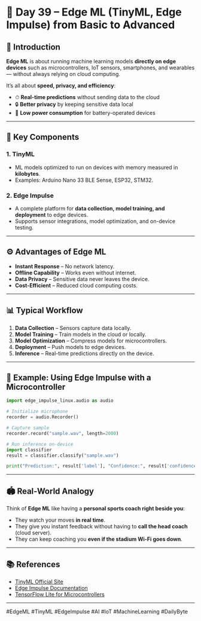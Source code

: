 # 🚀 Day 39 – Edge ML (TinyML, Edge Impulse) from Basic to Advanced

## 📌 Introduction
**Edge ML** is about running machine learning models **directly on edge devices** such as microcontrollers, IoT sensors, smartphones, and wearables — without always relying on cloud computing.

It’s all about **speed, privacy, and efficiency**:
- ⏱ **Real-time predictions** without sending data to the cloud
- 🔒 **Better privacy** by keeping sensitive data local
- 🔋 **Low power consumption** for battery-operated devices

---

## 🧠 Key Components

### 1. **TinyML**
- ML models optimized to run on devices with memory measured in **kilobytes**.
- Examples: Arduino Nano 33 BLE Sense, ESP32, STM32.

### 2. **Edge Impulse**
- A complete platform for **data collection, model training, and deployment** to edge devices.
- Supports sensor integrations, model optimization, and on-device testing.

---

## ⚙️ Advantages of Edge ML
- **Instant Response** – No network latency.
- **Offline Capability** – Works even without internet.
- **Data Privacy** – Sensitive data never leaves the device.
- **Cost-Efficient** – Reduced cloud computing costs.

---

## 📊 Typical Workflow
1. **Data Collection** – Sensors capture data locally.
2. **Model Training** – Train models in the cloud or locally.
3. **Model Optimization** – Compress models for microcontrollers.
4. **Deployment** – Push models to edge devices.
5. **Inference** – Real-time predictions directly on the device.

---

## 🔧 Example: Using Edge Impulse with a Microcontroller
```python
import edge_impulse_linux.audio as audio

# Initialize microphone
recorder = audio.Recorder()

# Capture sample
recorder.record("sample.wav", length=2000)

# Run inference on-device
import classifier
result = classifier.classify("sample.wav")

print("Prediction:", result['label'], "Confidence:", result['confidence'])
```

---

## 🏟 Real-World Analogy
Think of **Edge ML** like having a **personal sports coach right beside you**:
- They watch your moves **in real time**.
- They give you instant feedback without having to **call the head coach** (cloud server).
- They can keep coaching you **even if the stadium Wi-Fi goes down**.

---

## 📚 References
- [TinyML Official Site](https://www.tinyml.org/)
- [Edge Impulse Documentation](https://docs.edgeimpulse.com/)
- [TensorFlow Lite for Microcontrollers](https://www.tensorflow.org/lite/microcontrollers)

---

#EdgeML #TinyML #EdgeImpulse #AI #IoT #MachineLearning #DailyByte
